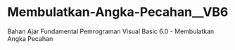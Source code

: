 # Membulatkan-Angka-Pecahan__VB6
Bahan Ajar Fundamental Pemrograman Visual Basic 6.0 - Membulatkan Angka Pecahan
